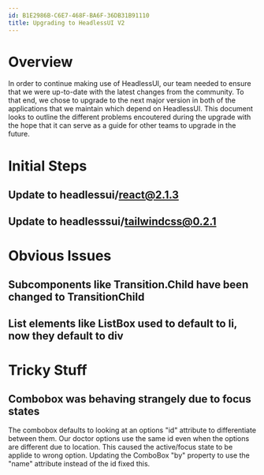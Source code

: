 ```yaml
---
id: B1E2986B-C6E7-468F-BA6F-36DB31B91110
title: Upgrading to HeadlessUI V2
---
```


# Overview

In order to continue making use of HeadlessUI, our team needed to ensure
that we were up-to-date with the latest changes from the community. To
that end, we chose to upgrade to the next major version in both of the
applications that we maintain which depend on HeadlessUI. This document
looks to outline the different problems encoutered during the upgrade
with the hope that it can serve as a guide for other teams to upgrade in
the future.

# Initial Steps

## Update to headlessui/react@2.1.3

## Update to headlesssui/tailwindcss@0.2.1

# Obvious Issues

## Subcomponents like Transition.Child have been changed to TransitionChild

## List elements like ListBox used to default to li, now they default to div

# Tricky Stuff

## Combobox was behaving strangely due to focus states

The combobox defaults to looking at an options \"id\" attribute to
differentiate between them. Our doctor options use the same id even when
the options are different due to location. This caused the active/focus
state to be applide to wrong option. Updating the ComboBox \"by\"
property to use the \"name\" attribute instead of the id fixed this.
